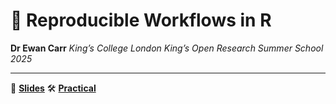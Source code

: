 # 🧪 Reproducible Workflows in R

**Dr Ewan Carr**
*King’s College London*
*King’s Open Research Summer School 2025*

---

📑 [**Slides**](https://ewancarr.github.io/reproducible-r/)
🛠️ [**Practical**](https://ewancarr.github.io/reproducible-r/practical/practical.html)
